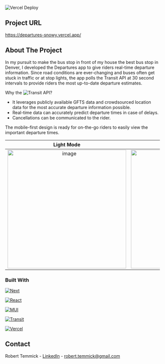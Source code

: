 <!-- PROJECT SHIELDS -->
![Vercel Deploy](https://deploy-badge.vercel.app/vercel/departures-snowy)



## Project URL
https://departures-snowy.vercel.app/



## About The Project
In my pursuit to make the bus stop in front of my house the best bus stop in Denver, I developed the Departures app to give riders real-time departure information. Since road conditions are ever-changing and buses often get stuck in traffic or at stop lights, the app polls the Transit API at 30 second intervals to provide riders the most up-to-date departure estimates.

Why the ![Transit API]([Transit-url])?
* It leverages publicly available GFTS data and crowdsourced location data for the most accurate departure information possible.
* Real-time data can accurately predict departure times in case of delays.
* Cancellations can be communicated to the rider.

The mobile-first design is ready for on-the-go riders to easily view the important departure times.

Light Mode             |  Dark Mode
:-------------------------:|:-------------------------:
<img width="386" alt="image" src="https://github.com/user-attachments/assets/d347b99d-0899-4557-a93b-0a316738be1d" /> | <img width="386" alt="image" src="https://github.com/user-attachments/assets/8e4ab37e-6930-403b-a305-93b24f6c7ab2" />



### Built With
[![Next][Next.js]][Next-url]

[![React][React.js]][React-url]

[![MUI][MUI]][MUI-url]

[![Transit][Transit-api]][Transit-url]

[![Vercel][Vercel]][Vercel-url]



## Contact
Robert Temmick - [LinkedIn]([linkedin-url) - robert.temmick@gmail.com


<!-- MARKDOWN LINKS & IMAGES -->
[Transit-api]: https://img.shields.io/badge/Transit-30B566?style=for-the-badge&logoColor=white
[Transit-url]: https://transitapp.com/
[Next.js]: https://img.shields.io/badge/next.js-000000?style=for-the-badge&logo=nextdotjs&logoColor=white
[Next-url]: https://nextjs.org/
[MUI]: https://img.shields.io/badge/MUI-%230081CB.svg?style=for-the-badge&logo=mui&logoColor=white
[MUI-url]: https://mui.com/
[React.js]: https://img.shields.io/badge/React-20232A?style=for-the-badge&logo=react&logoColor=61DAFB
[React-url]: https://reactjs.org/
[Vercel]: https://img.shields.io/badge/Vercel-000000?style=for-the-badge&logo=vercel&logoColor=white
[Vercel-url]: https://vercel.com/
[linkedin-shield]: https://img.shields.io/badge/-LinkedIn-black.svg?style=for-the-badge&logo=linkedin&colorB=555
[linkedin-url]: https://linkedin.com/in/roberttemmick

